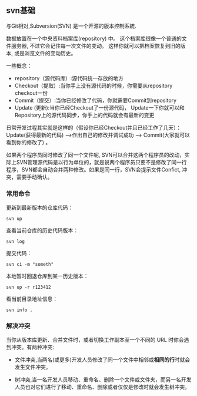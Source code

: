 ## svn基础
与Git相对,Subversion(SVN) 是一个开源的版本控制系統.

数据放置在一个中央资料档案库(repository) 中。 这个档案库很像一个普通的文件服务器, 不过它会记住每一次文件的变动。 这样你就可以把档案恢复到旧的版本, 或是浏览文件的变动历史。

一些概念：

 - repository（源代码库）:源代码统一存放的地方
 - Checkout（提取）:当你手上没有源代码的时候，你需要从repository checkout一份
 - Commit（提交）:当你已经修改了代码，你就需要Commit到repository
 - Update (更新):当你已经Checkout了一份源代码， Update一下你就可以和Repository上的源代码同步，你手上的代码就会有最新的变更

日常开发过程其实就是这样的（假设你已经Checkout并且已经工作了几天）：Update(获得最新的代码) -->作出自己的修改并调试成功 --> Commit(大家就可以看到你的修改了) 。

如果两个程序员同时修改了同一个文件呢, SVN可以合并这两个程序员的改动，实际上SVN管理源代码是以行为单位的，就是说两个程序员只要不是修改了同一行程序，SVN都会自动合并两种修改。如果是同一行，SVN会提示文件Confict, 冲突，需要手动确认。

### 常用命令

更新到最新版本的仓库代码：

```
svn up
```

查看当前仓库的历史代码版本：

```
svn log
```

提交代码：

```
svn ci -m "someth"
```

本地暂时回退仓库到某一历史版本：

```
svn up -r r123412
```

看当前目录地址信息：

```
svn info .
```

### 解决冲突
当你从版本库更新、合并文件时，或者切换工作副本至一个不同的 URL 时你会遇到冲突。有两种冲突:

 - 文件冲突,当两名(或更多)开发人员修改了同一个文件中相邻或**相同的行**时就会发生文件冲突。

 - 树冲突,当一名开发人员移动、重命名、删除一个文件或文件夹，而另一名开发人员也对它们进行了移动、重命名、删除或者仅仅是修改时就会发生树冲突。